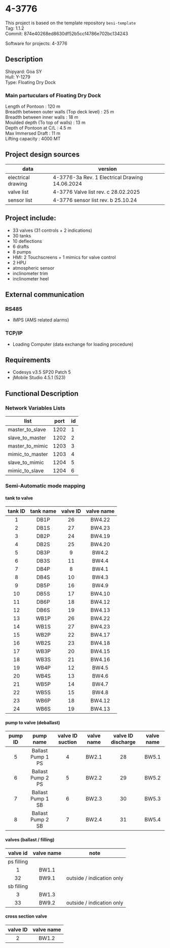 # 4-3776

This project is based on the template repository `besi-template`  
Tag: 1.1.2  
Commit: 874e40268ed8630df52b5ccf4786e702bc134243 

Software for projects: 4-3776


## Description
Shipyard: Goa SY  
Hull: Y-1279  
Type: Floating Dry Dock

### Main partuculars of Floating Dry Dock
Length of Pontoon : 120 m  
Breadth between outer walls (Top deck level) : 25 m  
Breadth between inner walls : 18 m  
Moulded depth (To top of walls) : 13 m  
Depth of Pontoon at C/L : 4.5 m  
Max Immersed Draft  : 11 m  
Lifting capacity : 4000 MT  

## Project design sources
| data               | version                                        |
|--------------------|------------------------------------------------|
| electrical drawing | 4-3776-3a Rev. 1 Electrical Drawing 14.06.2024 |
| valve list         | 4-3776 Valve list rev. c 28.02.2025            |
| sensor list        | 4-3776 sensor list rev. b 25.10.24             |

## Project include:
- 33 valves (31 controls + 2 indications)
- 30 tanks
- 10 deflections
- 6 drafts
- 8 pumps
- HMI: 2 Touchscreens + 1 mimics for valve control
- 2 HPU 
- atmospheric sensor
- inclinometer trim
- inclinometer heel

## External communication
### RS485
 - IMPS (AMS related alarms)
### TCP/IP 
 - Loading Computer (data exchange for loading procedure)


## Requirements 
- Codesys v3.5 SP20 Patch 5
- jMobile Studio 4.5.1 (523)

## Functional Description   

### Network Variables Lists

| list            | port | id |
|-----------------|------|----|
| master_to_slave | 1202 | 1  |
| slave_to_master | 1202 | 2  |
| master_to_mimic | 1203 | 3  |
| mimic_to_master | 1203 | 4  |
| slave_to_mimic  | 1204 | 5  |
| mimic_to_slave  | 1204 | 6  |

### Semi-Automatic mode mapping

#### tank to valve
| tank ID | tank name | valve ID | valve name |
|:-------:|:---------:|:--------:|:----------:|
|    1    |    DB1P   |    26    |   BW4.22   |
|    2    |    DB1S   |    27    |   BW4.23   |
|    3    |    DB2P   |    24    |   BW4.19   |
|    4    |    DB2S   |    25    |   BW4.20   |
|    5    |    DB3P   |     9    |    BW4.2   |
|    6    |    DB3S   |    11    |    BW4.4   |
|    7    |    DB4P   |     8    |    BW4.1   |
|    8    |    DB4S   |    10    |    BW4.3   |
|    9    |    DB5P   |    16    |    BW4.9   |
|    10   |    DB5S   |    17    |   BW4.10   |
|    11   |    DB6P   |    18    |   BW4.12   |
|    12   |    DB6S   |    19    |   BW4.13   |
|    13   |    WB1P   |    26    |   BW4.22   |
|    14   |    WB1S   |    27    |   BW4.23   |
|    15   |    WB2P   |    22    |   BW4.17   |
|    16   |    WB2S   |    23    |   BW4.18   |
|    17   |    WB3P   |    20    |   BW4.15   |
|    18   |    WB3S   |    21    |   BW4.16   |
|    19   |    WB4P   |    12    |    BW4.5   |
|    20   |    WB4S   |    13    |    BW4.6   |
|    21   |    WB5P   |    14    |    BW4.7   |
|    22   |    WB5S   |    15    |    BW4.8   |
|    23   |    WB6P   |    18    |   BW4.12   |
|    24   |    WB6S   |    19    |   BW4.13   |

#### pump to valve (deballast)
| pump ID |      pump name     | valve ID suction | valve name | valve ID discharge | valve name |
|:-------:|:------------------:|:----------------:|:----------:|:------------------:|:----------:|
|    5    | Ballast Pump 1 PS  |         4        |    BW2.1   |         28         |    BW5.1   |
|    6    | Ballast Pump 2 PS  |         5        |    BW2.2   |         29         |    BW5.2   |
|    7    |  Ballast Pump 1 SB |         6        |    BW2.3   |         30         |    BW5.3   |
|    8    |  Ballast Pump 2 SB |         7        |    BW2.4   |         31         |    BW5.4   |

#### valves (ballast / filling)
|  valve id  | valve name |            note           |
|:----------:|:----------:|:-------------------------:|
| ps filling |            |                           |
|      1     |    BW1.1   |                           |
|     32     |    BW9.1   | outside / indication only |
| sb filling |            |                           |
|      3     |    BW1.3   |                           |
|     33     |    BW9.2   | outside / indication only |

#### cross section valve
| valve ID | valve name |
|:--------:|:----------:|
|     2    |    BW1.2   |